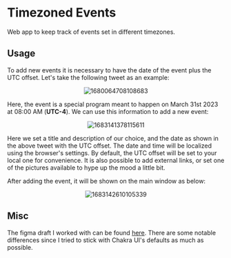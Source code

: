 # Timezoned Events

Web app to keep track of events set in different timezones.

## Usage

To add new events it is necessary to have the date of the event plus the UTC offset. Let's take the following tweet as an example:
<div align="center">

![1680064708108683](https://user-images.githubusercontent.com/31898900/236016692-4d22694f-b71f-433d-8675-10404726ea2c.png)

</div>

Here, the event is a special program meant to happen on March 31st 2023 at 08:00 AM (**UTC-4**). We can use this information to add a new event:

<div align="center">

![1683141378115611](https://user-images.githubusercontent.com/31898900/236021430-d1b617d1-fecc-40eb-ab5a-a98010ecd386.png)

</div>

Here we set a title and description of our choice, and the date as shown in the above tweet with the UTC offset. The date and time will be localized using the browser's settings. By default, the UTC offset will be set to your local one for convenience. It is also possible to add external links, or set one of the pictures available to hype up the mood a little bit.

After adding the event, it will be shown on the main window as below:

<div align="center">

![1683142610105339](https://user-images.githubusercontent.com/31898900/236027161-8bea5632-f659-4a7e-8f6e-777e1d0974d5.png)

</div>

## Misc

The figma draft I worked with can be found [here](https://www.figma.com/file/GO3TQ76nGC0GxN4bQso73U). There are some notable differences since I tried to stick with Chakra UI's defaults as much as possible.
